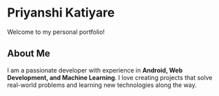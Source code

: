 # Priyanshi Katiyare
Welcome to my personal portfolio!

## About Me
I am a passionate developer with experience in **Android, Web Development, and Machine Learning**. I love creating projects that solve real-world problems and learning new technologies along the way.

